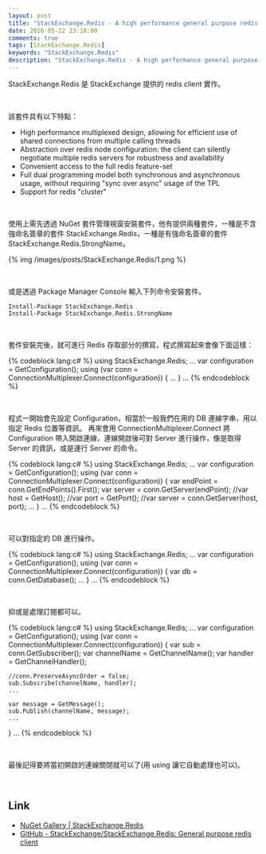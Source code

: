 ```yaml
---
layout: post
title: "StackExchange.Redis - A high performance general purpose redis client for .NET languages"
date: 2016-05-22 23:18:00
comments: true
tags: [StackExchange.Redis]
keywords: "StackExchange.Redis"
description: "StackExchange.Redis - A high performance general purpose redis client for .NET languages"
---
```


StackExchange.Redis 是 StackExchange 提供的 redis client 實作。  

<!-- More -->

<br/>


該套件具有以下特點：  

* High performance multiplexed design, allowing for efficient use of shared connections from multiple calling threads  
* Abstraction over redis node configuration: the client can silently negotiate multiple redis servers for robustness and availability  
* Convenient access to the full redis feature-set  
* Full dual programming model both synchronous and asynchronous usage, without requiring "sync over async" usage of the TPL  
* Support for redis "cluster"  

<br/>


使用上需先透過 NuGet 套件管理視窗安裝套件，他有提供兩種套件，一種是不含強命名簽章的套件 StackExchange.Redis，一種是有強命名簽章的套件 StackExchange.Redis.StrongName。  

{% img /images/posts/StackExchange.Redis/1.png %}

<br/>


或是透過 Package Manager Console 輸入下列命令安裝套件。  

    Install-Package StackExchange.Redis
    Install-Package StackExchange.Redis.StrongName

<br/>


套件安裝完後，就可進行 Redis 存取部分的撰寫，程式撰寫起來會像下面這樣：  

{% codeblock lang:c# %}
using StackExchange.Redis; 
... 
var configuration = GetConfiguration(); 
using (var conn = ConnectionMultiplexer.Connect(configuration)) 
{ 
    ... 
} 
...
{% endcodeblock %}

<br/>


程式一開始會先設定 Configuration，相當於一般我們在用的 DB 連線字串，用以指定 Redis 位置等資訊。 再來會用 ConnectionMultiplexer.Connect 將 Configuration 帶入開啟連線，連線開啟後可對 Server 進行操作，像是取得 Server 的資訊，或是運行 Server 的命令。  

{% codeblock lang:c# %}
using StackExchange.Redis; 
... 
var configuration = GetConfiguration(); 
using (var conn = ConnectionMultiplexer.Connect(configuration)) 
{ 
    var endPoint = conn.GetEndPoints().First(); 
    var server = conn.GetServer(endPoint); 
    //var host = GetHost(); 
    //var port = GetPort(); 
    //var server = conn.GetServer(host, port); 
    ...
} 
...
{% endcodeblock %}

<br/>


可以對指定的 DB 進行操作。  

{% codeblock lang:c# %}
using StackExchange.Redis; 
... 
var configuration = GetConfiguration(); 
using (var conn = ConnectionMultiplexer.Connect(configuration)) 
{ 
    var db = conn.GetDatabase(); 
    ... 
} 
...
{% endcodeblock %}

<br/>


抑或是處理訂閱都可以。  

{% codeblock lang:c# %}
using StackExchange.Redis; 
... 
var configuration = GetConfiguration(); 
using (var conn = ConnectionMultiplexer.Connect(configuration)) 
{ 
    var sub = conn.GetSubscriber(); 
    var channelName = GetChannelName(); 
    var handler = GetChannelHandler(); 

    //conn.PreserveAsyncOrder = false;
    sub.Subscribe(channelName, handler); 
    ... 

    var message = GetMessage(); 
    sub.Publish(channelName, message);
    ...
} 
...
{% endcodeblock %}

<br/>


最後記得要將當初開啟的連線關閉就可以了(用 using 讓它自動處理也可以)。  

<br/>


Link
----
* [NuGet Gallery | StackExchange.Redis](https://www.nuget.org/packages/StackExchange.Redis/)
* [GitHub - StackExchange/StackExchange.Redis: General purpose redis client](https://github.com/StackExchange/StackExchange.Redis)
